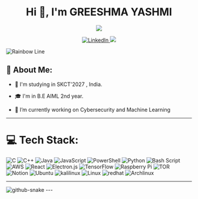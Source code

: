 
<!---
GreeshmaYashmi/GreeshmaYashmi is a ✨ special ✨ repository because its `README.md` (this file) appears on your GitHub profile.
You can click the Preview link to take a look at your changes.
--->
<h1 align="center">Hi 👋, I'm GREESHMA YASHMI </h1>

<p align="center">
  <img src="https://readme-typing-svg.herokuapp.com/?lines=Hacker%20by%20day,%20defender%20by%20night%20🕵️‍♂️;Exploring%20the%20dark%20corners%20of%20the%20web%20🕸️;Transforming%20vulnerabilities%20into%20strengths%20🛠️;&center=true&width=570&height=45" />
</p>

<p align="center">
  <a href="https://www.linkedin.com/in/greeshma-yashmi-5656a5290/">
    <img alt="LinkedIn" title="LinkedIn Profile" src="https://img.shields.io/badge/linkedin-%230077B5.svg?&style=for-the-badge&logo=linkedin&logoColor=white">
  </a>
  <a href="https://www.instagram.com/_.yashmi._">
  <img src="https://img.shields.io/badge/Instagram-E4405F?style=for-the-badge&logo=instagram&logoColor=white" />
  </a>
</p>

![Rainbow Line](https://user-images.githubusercontent.com/73097560/115834477-dbab4500-a447-11eb-908a-139a6edaec5c.gif)

## 💫 **About Me:**

- 🏫 I'm studying in SKCT'2027 , India.

- 🎓 I'm in B.E AIML 2nd year.

- 🌱 I’m currently working on Cybersecurity and Machine Learning

---
# 💻 Tech Stack:
![C](https://img.shields.io/badge/c-%2300599C.svg?style=for-the-badge&logo=c&logoColor=white)
![C++](https://img.shields.io/badge/c++-%2300599C.svg?style=for-the-badge&logo=c%2B%2B&logoColor=white) 
![Java](https://img.shields.io/badge/java-%23ED8B00.svg?style=for-the-badge&logo=openjdk&logoColor=white) 
![JavaScript](https://img.shields.io/badge/javascript-%23323330.svg?style=for-the-badge&logo=javascript&logoColor=%23F7DF1E) 
![PowerShell](https://img.shields.io/badge/PowerShell-%235391FE.svg?style=for-the-badge&logo=powershell&logoColor=white) 
![Python](https://img.shields.io/badge/python-3670A0?style=for-the-badge&logo=python&logoColor=ffdd54) 
![Bash Script](https://img.shields.io/badge/bash_script-%23121011.svg?style=for-the-badge&logo=gnu-bash&logoColor=white) 
![AWS](https://img.shields.io/badge/AWS-%23FF9900.svg?style=for-the-badge&logo=amazon-aws&logoColor=white) 
![React](https://img.shields.io/badge/react-%2320232a.svg?style=for-the-badge&logo=react&logoColor=%2361DAFB) 
![Electron.js](https://img.shields.io/badge/Electron-2A2D38?style=for-the-badge&logo=Electron&logoColor=lightblue)
![TensorFlow](https://img.shields.io/badge/TensorFlow-%23FF6F00.svg?style=for-the-badge&logo=TensorFlow&logoColor=white) 
![Raspberry Pi](https://img.shields.io/badge/-Raspberry_Pi-C51A4A?style=for-the-badge&logo=Raspberry-Pi) 
![TOR](https://img.shields.io/badge/tor-%237E4798.svg?style=for-the-badge&logo=tor-project&logoColor=white) 
![Notion](https://img.shields.io/badge/Notion-%23000000.svg?style=for-the-badge&logo=notion&logoColor=white)
![Ubuntu](https://img.shields.io/badge/Ubuntu-000000?style=for-the-badge&logo=ubuntu&logoColor=white)
![kalilinux](https://img.shields.io/badge/Kali_Linux-557C94?style=flat&logo=kali-linux&logoColor=white)
![Linux](https://img.shields.io/badge/Linux-FCC624?style=flat&logo=linux&logoColor=black)
![redhat](https://img.shields.io/badge/Red%20Hat-EE0000?style=flat&logo=redhat&logoColor=white)
![Archlinux](https://img.shields.io/badge/Arch_Linux-1793D1?style=flat&logo=arch-linux&logoColor=white)

---
<picture>
  <source media="(prefers-color-scheme: dark)" srcset="https://raw.githubusercontent.com/tobiasmeyhoefer/tobiasmeyhoefer/output/github-snake-dark.svg" />
  <source media="(prefers-color-scheme: light)" srcset="https://raw.githubusercontent.com/tobiasmeyhoefer/tobiasmeyhoefer/output/github-snake.svg" />
  <img alt="github-snake" src="https://raw.githubusercontent.com/tobiasmeyhoefer/tobiasmeyhoefer/output/github-snake.svg" />
</picture>
---
